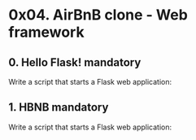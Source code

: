 # 0x04. AirBnB clone - Web framework

## 0. Hello Flask! mandatory
Write a script that starts a Flask web application:

## 1. HBNB mandatory
Write a script that starts a Flask web application:
